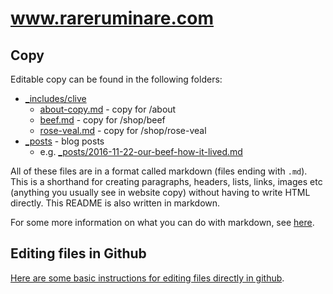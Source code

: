 # www.rareruminare.com

## Copy

Editable copy can be found in the following folders:

* [_includes/clive](_includes/clive)
  * [about-copy.md](_includes/clive/about-copy.md) - copy for /about
  * [beef.md](_includes/clive/beef.md) - copy for /shop/beef
  * [rose-veal.md](_includes/clive/rose-veal.md) - copy for /shop/rose-veal
* [_posts](_posts) - blog posts
  * e.g. [_posts/2016-11-22-our-beef-how-it-lived.md](_posts/2016-11-22-our-beef-how-it-lived.md)


All of these files are in a format called markdown (files ending with `.md`). This is a shorthand for creating paragraphs, headers, lists, links, images etc (anything you usually see in website copy) without having to write HTML directly. This README is also written in markdown.

For some more information on what you can do with markdown, see [here](https://github.com/adam-p/markdown-here/wiki/Markdown-Cheatsheet).

## Editing files in Github

[Here are some basic instructions for editing files directly in github](https://help.github.com/articles/editing-files-in-your-repository/).
